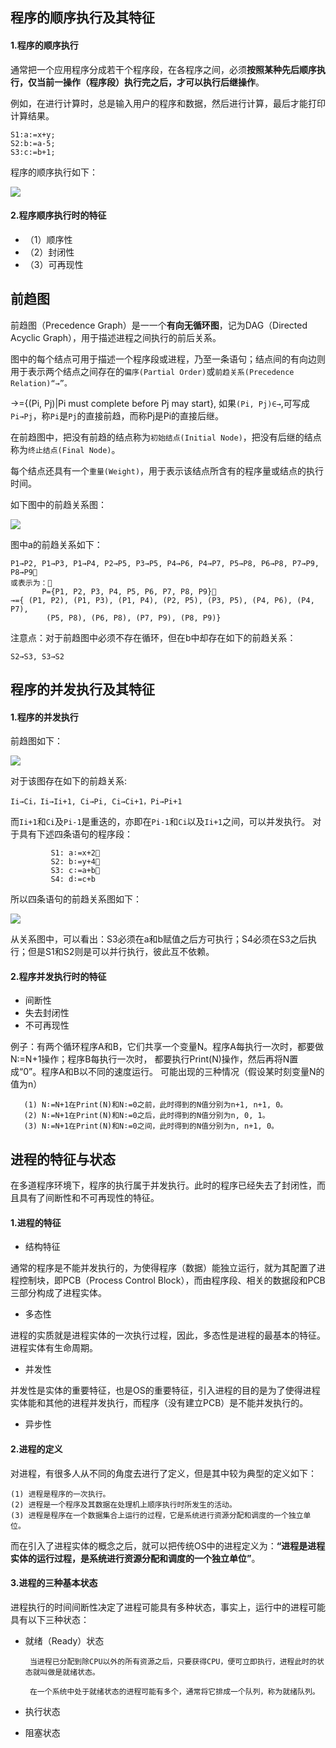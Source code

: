 ## 程序的顺序执行及其特征
#### 1.程序的顺序执行

通常把一个应用程序分成若干个程序段，在各程序之间，必须**按照某种先后顺序执行，仅当前一操作（程序段）执行完之后，才可以执行后继操作**。

例如，在进行计算时，总是输入用户的程序和数据，然后进行计算，最后才能打印计算结果。
```
S1:a:=x+y;
S2:b:=a-5;
S3:c:=b+1;
```
程序的顺序执行如下：

![](https://github.com/Soler0502H/Postgraduate_notebook_for_SJTU_Software_Program/blob/master/Images/15.PNG)

#### 2.程序顺序执行时的特征

  - （1）顺序性
  - （2）封闭性
  - （3）可再现性
 
## 前趋图
前趋图（Precedence Graph）是一一个**有向无循环图**，记为DAG（Directed Acyclic Graph），用于描述进程之间执行的前后关系。

图中的每个结点可用于描述一个程序段或进程，乃至一条语句；结点间的有向边则用于表示两个结点之间存在的`偏序(Partial Order)`或`前趋关系(Precedence Relation)“→”。`

→={(Pi, Pj)|Pi must complete before Pj may start}, 如果`(Pi, Pj)∈→`,可写成`Pi→Pj`，称`Pi`是`Pj`的直接前趋，而称Pj是Pi的直接后继。

在前趋图中，把没有前趋的结点称为`初始结点(Initial Node)`，把没有后继的结点称为`终止结点(Final Node)`。

每个结点还具有一个`重量(Weight)`，用于表示该结点所含有的程序量或结点的执行时间。 

如下图中的前趋关系图：

![](https://github.com/Soler0502H/Postgraduate_notebook_for_SJTU_Software_Program/blob/master/Images/16.png)

图中a的前趋关系如下：
```
P1→P2, P1→P3, P1→P4, P2→P5, P3→P5, P4→P6, P4→P7, P5→P8, P6→P8, P7→P9, P8→P9
或表示为：
       P={P1, P2, P3, P4, P5, P6, P7, P8, P9}
→={ (P1, P2), (P1, P3), (P1, P4), (P2, P5), (P3, P5), (P4, P6), (P4, P7),
        (P5, P8), (P6, P8), (P7, P9), (P8, P9)} 
```
注意点：对于前趋图中必须不存在循环，但在b中却存在如下的前趋关系：
```
S2→S3, S3→S2 
```

## 程序的并发执行及其特征
#### 1.程序的并发执行
前趋图如下：

![](https://github.com/Soler0502H/Postgraduate_notebook_for_SJTU_Software_Program/blob/master/Images/17.png)

对于该图存在如下的前趋关系:
```
Ii→Ci，Ii→Ii+1, Ci→Pi, Ci→Ci+1，Pi→Pi+1
```
而`Ii+1`和`Ci`及`Pi-1`是重迭的，亦即在`Pi-1`和`Ci`以及`Ii+1`之间，可以并发执行。 对于具有下述四条语句的程序段：
```
         S1: a∶=x+2
         S2: b∶=y+4
         S3: c∶=a+b
         S4: d∶=c+b 
```
所以四条语句的前趋关系图如下：

![](https://github.com/Soler0502H/Postgraduate_notebook_for_SJTU_Software_Program/blob/master/Images/18.png)

从关系图中，可以看出：S3必须在a和b赋值之后方可执行；S4必须在S3之后执行；但是S1和S2则是可以并行执行，彼此互不依赖。

#### 2.程序并发执行时的特征

  - 间断性
  - 失去封闭性
  - 不可再现性
  
例子：有两个循环程序A和B，它们共享一个变量N。程序A每执行一次时，都要做N∶=N+1操作；程序B每执行一次时， 都要执行Print(N)操作，然后再将N置成“0”。程序A和B以不同的速度运行。 可能出现的三种情况（假设某时刻变量N的值为n）

       (1) N∶=N+1在Print(N)和N∶=0之前，此时得到的N值分别为n+1, n+1, 0。
       (2) N∶=N+1在Print(N)和N∶=0之后，此时得到的N值分别为n, 0, 1。
       (3) N∶=N+1在Print(N)和N∶=0之间，此时得到的N值分别为n, n+1, 0。 

## 进程的特征与状态
在多道程序环境下，程序的执行属于并发执行。此时的程序已经失去了封闭性，而且具有了间断性和不可再现性的特征。
#### 1.进程的特征
  
  - 结构特征
  
  通常的程序是不能并发执行的，为使得程序（数据）能独立运行，就为其配置了进程控制块，即PCB（Process Control Block），而由程序段、相关的数据段和PCB三部分构成了进程实体。
  
  - 多态性
  
  进程的实质就是进程实体的一次执行过程，因此，多态性是进程的最基本的特征。进程实体有生命周期。
  
  - 并发性
  
  并发性是实体的重要特征，也是OS的重要特征，引入进程的目的是为了使得进程实体能和其他的进程并发执行，而程序（没有建立PCB）是不能并发执行的。
  
  - 异步性
  
#### 2.进程的定义
对进程，有很多人从不同的角度去进行了定义，但是其中较为典型的定义如下：

    (1) 进程是程序的一次执行。
    (2) 进程是一个程序及其数据在处理机上顺序执行时所发生的活动。
    (3) 进程是程序在一个数据集合上运行的过程，它是系统进行资源分配和调度的一个独立单位。

而在引入了进程实体的概念之后，就可以把传统OS中的进程定义为：**“进程是进程实体的运行过程，是系统进行资源分配和调度的一个独立单位”**。

#### 3.进程的三种基本状态
进程执行的时间间断性决定了进程可能具有多种状态，事实上，运行中的进程可能具有以下三种状态：

  - 就绪（Ready）状态
    
         当进程已分配到除CPU以外的所有资源之后，只要获得CPU，便可立即执行，进程此时的状态就叫做是就绪状态。
         
         在一个系统中处于就绪状态的进程可能有多个，通常将它排成一个队列，称为就绪队列。
         
  - 执行状态
  
  
  - 阻塞状态










